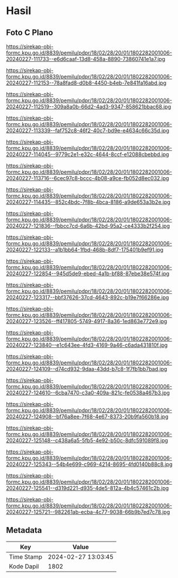 # Hasil

## Foto C Plano

https://sirekap-obj-formc.kpu.go.id/8839/pemilu/pdpr/18/02/28/20/01/1802282001006-20240227-111733--e6d6caaf-13d8-458a-8890-73860741e1a7.jpg

https://sirekap-obj-formc.kpu.go.id/8839/pemilu/pdpr/18/02/28/20/01/1802282001006-20240227-112153--78a8fad8-d0b8-4450-b4eb-7e841fa16abd.jpg

https://sirekap-obj-formc.kpu.go.id/8839/pemilu/pdpr/18/02/28/20/01/1802282001006-20240227-112519--309a8a0b-66d2-4ad3-9347-858621bbac68.jpg

https://sirekap-obj-formc.kpu.go.id/8839/pemilu/pdpr/18/02/28/20/01/1802282001006-20240227-113339--faf752c8-46f2-40c7-bd9e-e4634c66c35d.jpg

https://sirekap-obj-formc.kpu.go.id/8839/pemilu/pdpr/18/02/28/20/01/1802282001006-20240227-114045--9779c2e1-e32c-4644-8ccf-e12088cbebbd.jpg

https://sirekap-obj-formc.kpu.go.id/8839/pemilu/pdpr/18/02/28/20/01/1802282001006-20240227-113716--6cec97c8-bccc-4b08-a9ce-fb052d8ec032.jpg

https://sirekap-obj-formc.kpu.go.id/8839/pemilu/pdpr/18/02/28/20/01/1802282001006-20240227-114435--852c4bdc-7f8b-4bca-8186-a9de653a3b2e.jpg

https://sirekap-obj-formc.kpu.go.id/8839/pemilu/pdpr/18/02/28/20/01/1802282001006-20240227-121836--fbbcc7cd-6a6b-42bd-95a2-ce4333b2f254.jpg

https://sirekap-obj-formc.kpu.go.id/8839/pemilu/pdpr/18/02/28/20/01/1802282001006-20240227-122133--a1b1bb64-1fbd-468b-8df7-175401b9ef91.jpg

https://sirekap-obj-formc.kpu.go.id/8839/pemilu/pdpr/18/02/28/20/01/1802282001006-20240227-122854--945d5de9-ebed-4a1b-bf88-87ebe38e574f.jpg

https://sirekap-obj-formc.kpu.go.id/8839/pemilu/pdpr/18/02/28/20/01/1802282001006-20240227-123317--bbf37626-37cd-4643-892c-b19e7f66286e.jpg

https://sirekap-obj-formc.kpu.go.id/8839/pemilu/pdpr/18/02/28/20/01/1802282001006-20240227-123526--ff417805-5749-4917-8a36-1ed863e772e9.jpg

https://sirekap-obj-formc.kpu.go.id/8839/pemilu/pdpr/18/02/28/20/01/1802282001006-20240227-123840--e1c643ee-4fd3-4169-9a46-c6ada431810f.jpg

https://sirekap-obj-formc.kpu.go.id/8839/pemilu/pdpr/18/02/28/20/01/1802282001006-20240227-124109--d74cd932-9daa-43dd-b7c8-1f7fb1bb7bad.jpg

https://sirekap-obj-formc.kpu.go.id/8839/pemilu/pdpr/18/02/28/20/01/1802282001006-20240227-124610--6cba7470-c3a0-409a-821c-fe0538a467b3.jpg

https://sirekap-obj-formc.kpu.go.id/8839/pemilu/pdpr/18/02/28/20/01/1802282001006-20240227-124908--bf76a8ee-7f68-4e67-8373-20b9fa560b18.jpg

https://sirekap-obj-formc.kpu.go.id/8839/pemilu/pdpr/18/02/28/20/01/1802282001006-20240227-125148--c438a6a5-5fb5-4e92-b50c-8dfc591089f8.jpg

https://sirekap-obj-formc.kpu.go.id/8839/pemilu/pdpr/18/02/28/20/01/1802282001006-20240227-125343--54b4e699-c969-4214-8695-4fd0140b88c8.jpg

https://sirekap-obj-formc.kpu.go.id/8839/pemilu/pdpr/18/02/28/20/01/1802282001006-20240227-125541--d319d221-d935-4de5-812a-4b4c57461c2b.jpg

https://sirekap-obj-formc.kpu.go.id/8839/pemilu/pdpr/18/02/28/20/01/1802282001006-20240227-125721--982261ab-ecba-4c77-9038-66b9b7ed7c78.jpg


## Metadata

| Key        | Value               |
| ---------- | ------------------- |
| Time Stamp | 2024-02-27 13:03:45 |
| Kode Dapil | 1802                |



